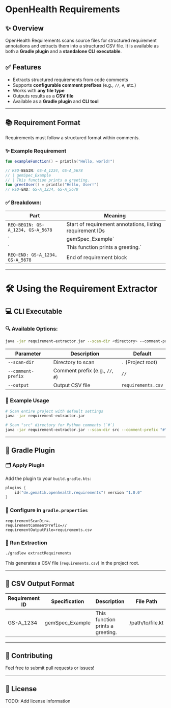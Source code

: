 # OpenHealth Requirements

## ✨ Overview
OpenHealth Requirements scans source files for structured requirement annotations and extracts them into a structured CSV file. It is available as both a **Gradle plugin** and a **standalone CLI executable**.

## ✅ Features
- Extracts structured requirements from code comments
- Supports **configurable comment prefixes** (e.g., `//`, `#`, etc.)
- Works with **any file type**
- Outputs results as a **CSV file**
- Available as a **Gradle plugin** and **CLI tool**

---

## 📚 Requirement Format
Requirements must follow a structured format within comments.

### ✨ Example Requirement
```kotlin
fun exampleFunction() = println("Hello, world!")

// REQ-BEGIN: GS-A_1234, GS-A_5678
// | gemSpec_Example
// | This function prints a greeting.
fun greetUser() = println("Hello, User!")
// REQ-END: GS-A_1234, GS-A_5678
```

### ✅ Breakdown:
| Part | Meaning |
|------|---------|
| `REQ-BEGIN: GS-A_1234, GS-A_5678` | Start of requirement annotations, listing requirement IDs |
| `| gemSpec_Example` | Specification name |
| `| This function prints a greeting.` | Description of how the code fulfills the requirement |
| `REQ-END: GS-A_1234, GS-A_5678` | End of requirement block |

---

# 🛠️ Using the Requirement Extractor

## 💻 CLI Executable

### 🔍 Available Options:
```sh
java -jar requirement-extractor.jar --scan-dir <directory> --comment-prefix <prefix> --output <output.csv>
```

| Parameter | Description | Default |
|-----------|-------------|---------|
| `--scan-dir` | Directory to scan | `.` (Project root) |
| `--comment-prefix` | Comment prefix (e.g., `//`, `#`) | `//` |
| `--output` | Output CSV file | `requirements.csv` |

### 📝 Example Usage
```sh
# Scan entire project with default settings
java -jar requirement-extractor.jar

# Scan "src" directory for Python comments (`#`)
java -jar requirement-extractor.jar --scan-dir src --comment-prefix "#" --output requirements.csv
```

---

## 🌱 Gradle Plugin

### 🗂 Apply Plugin
Add the plugin to your `build.gradle.kts`:
```kotlin
plugins {
    id("de.gematik.openhealth.requirements") version "1.0.0"
}
```

### 🔧 Configure in `gradle.properties`
```properties
requirementScanDir=.
requirementCommentPrefix=//
requirementOutputFile=requirements.csv
```

### 🌟 Run Extraction
```sh
./gradlew extractRequirements
```

This generates a CSV file (`requirements.csv`) in the project root.

---

## 📂 CSV Output Format
| Requirement ID | Specification | Description | File Path | Start Line | End Line |
|---------------|--------------|-------------|-----------|------------|----------|
| GS-A_1234 | gemSpec_Example | This function prints a greeting. | /path/to/file.kt | 5 | 8 |

---

## 🚀 Contributing
Feel free to submit pull requests or issues!

---

## 🔗 License
TODO: Add license information
```
